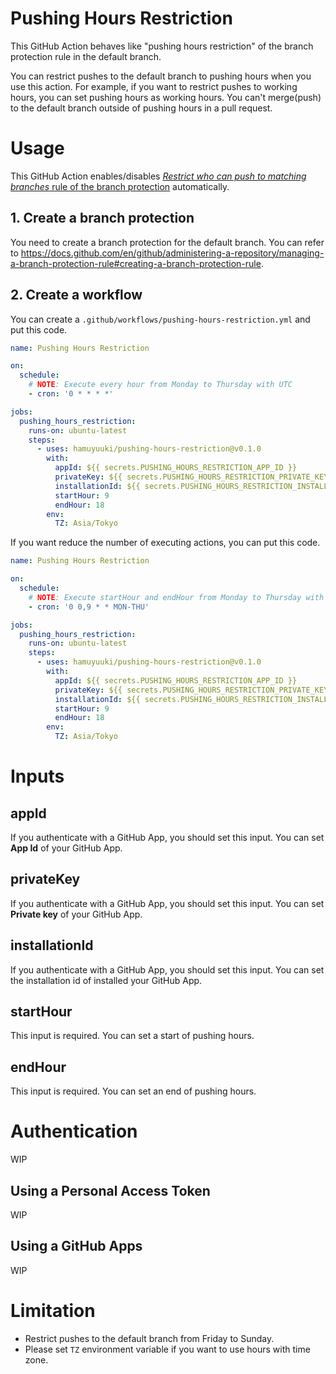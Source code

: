 # Pushing Hours Restriction

This GitHub Action behaves like "pushing hours restriction" of the branch protection rule in the default branch.

You can restrict pushes to the default branch to pushing hours when you use this action.
For example, if you want to restrict pushes to working hours, you can set pushing hours as working hours. You can't merge(push) to the default branch outside of pushing hours in a pull request.

# Usage

This GitHub Action enables/disables [_Restrict who can push to matching branches_ rule of the branch protection](https://docs.github.com/en/github/administering-a-repository/about-protected-branches#restrict-who-can-push-to-matching-branches) automatically.

## 1. Create a branch protection
You need to create a branch protection for the default branch. You can refer to https://docs.github.com/en/github/administering-a-repository/managing-a-branch-protection-rule#creating-a-branch-protection-rule.

## 2. Create a workflow

You can create a `.github/workflows/pushing-hours-restriction.yml` and put this code.

```yaml
name: Pushing Hours Restriction

on:
  schedule:
    # NOTE: Execute every hour from Monday to Thursday with UTC
    - cron: '0 * * * *'

jobs:
  pushing_hours_restriction:
    runs-on: ubuntu-latest
    steps:
      - uses: hamuyuuki/pushing-hours-restriction@v0.1.0
        with:
          appId: ${{ secrets.PUSHING_HOURS_RESTRICTION_APP_ID }}
          privateKey: ${{ secrets.PUSHING_HOURS_RESTRICTION_PRIVATE_KEY }}
          installationId: ${{ secrets.PUSHING_HOURS_RESTRICTION_INSTALLATION_ID }}
          startHour: 9
          endHour: 18
        env:
          TZ: Asia/Tokyo
```

If you want reduce the number of executing actions, you can put this code.

```yaml
name: Pushing Hours Restriction

on:
  schedule:
    # NOTE: Execute startHour and endHour from Monday to Thursday with UTC
    - cron: '0 0,9 * * MON-THU'

jobs:
  pushing_hours_restriction:
    runs-on: ubuntu-latest
    steps:
      - uses: hamuyuuki/pushing-hours-restriction@v0.1.0
        with:
          appId: ${{ secrets.PUSHING_HOURS_RESTRICTION_APP_ID }}
          privateKey: ${{ secrets.PUSHING_HOURS_RESTRICTION_PRIVATE_KEY }}
          installationId: ${{ secrets.PUSHING_HOURS_RESTRICTION_INSTALLATION_ID }}
          startHour: 9
          endHour: 18
        env:
          TZ: Asia/Tokyo
```

# Inputs

## appId
If you authenticate with a GitHub App, you should set this input. You can set **App Id** of your GitHub App.

## privateKey
If you authenticate with a GitHub App, you should set this input. You can set **Private key** of your GitHub App.

## installationId
If you authenticate with a GitHub App, you should set this input. You can set the installation id of installed your GitHub App.

## startHour
This input is required. You can set a start of pushing hours.

## endHour
This input is required. You can set an end of pushing hours.

# Authentication
WIP

## Using a Personal Access Token
WIP

## Using a GitHub Apps
WIP

# Limitation
- Restrict pushes to the default branch from Friday to Sunday.
- Please set `TZ` environment variable if you want to use hours with time zone.
